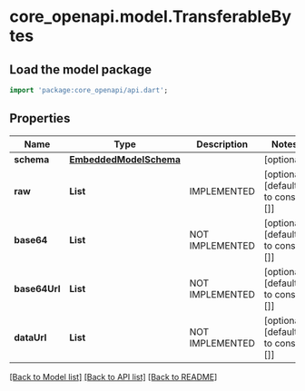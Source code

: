 # core_openapi.model.TransferableBytes

## Load the model package
```dart
import 'package:core_openapi/api.dart';
```

## Properties
Name | Type | Description | Notes
------------ | ------------- | ------------- | -------------
**schema** | [**EmbeddedModelSchema**](EmbeddedModelSchema.md) |  | [optional] 
**raw** | **List<int>** | IMPLEMENTED | [optional] [default to const []]
**base64** | **List<int>** | NOT IMPLEMENTED | [optional] [default to const []]
**base64Url** | **List<int>** | NOT IMPLEMENTED | [optional] [default to const []]
**dataUrl** | **List<int>** | NOT IMPLEMENTED | [optional] [default to const []]

[[Back to Model list]](../README.md#documentation-for-models) [[Back to API list]](../README.md#documentation-for-api-endpoints) [[Back to README]](../README.md)


